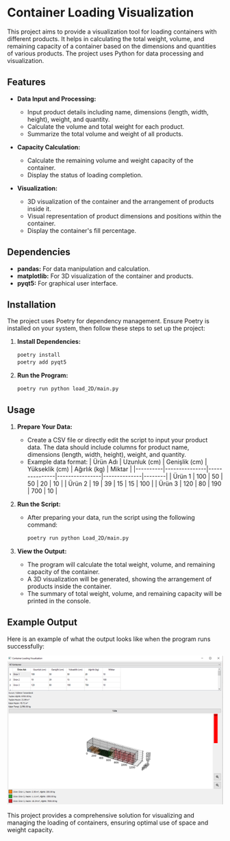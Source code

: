 # Container Loading Visualization

This project aims to provide a visualization tool for loading containers with different products. It helps in calculating the total weight, volume, and remaining capacity of a container based on the dimensions and quantities of various products. The project uses Python for data processing and visualization.

## Features

- **Data Input and Processing:**
  - Input product details including name, dimensions (length, width, height), weight, and quantity.
  - Calculate the volume and total weight for each product.
  - Summarize the total volume and weight of all products.

- **Capacity Calculation:**
  - Calculate the remaining volume and weight capacity of the container.
  - Display the status of loading completion.

- **Visualization:**
  - 3D visualization of the container and the arrangement of products inside it.
  - Visual representation of product dimensions and positions within the container.
  - Display the container's fill percentage.

## Dependencies

- **pandas:** For data manipulation and calculation.
- **matplotlib:** For 3D visualization of the container and products.
- **pyqt5:** For graphical user interface.

## Installation

The project uses Poetry for dependency management. Ensure Poetry is installed on your system, then follow these steps to set up the project:

1. **Install Dependencies:**

    ```sh
    poetry install
    poetry add pyqt5
    ```

2. **Run the Program:**

    ```sh
    poetry run python load_2D/main.py
    ```

## Usage

1. **Prepare Your Data:**
   - Create a CSV file or directly edit the script to input your product data. The data should include columns for product name, dimensions (length, width, height), weight, and quantity.
   - Example data format:
     | Ürün Adı | Uzunluk (cm) | Genişlik (cm) | Yükseklik (cm) | Ağırlık (kg) | Miktar |
     |----------|---------------|---------------|----------------|--------------|--------|
     | Ürün 1   | 100           | 50            | 50             | 20           | 10     |
     | Ürün 2   | 19            | 39            | 15             | 15           | 100    |
     | Ürün 3   | 120           | 80            | 190            | 700          | 10     |

2. **Run the Script:**
   - After preparing your data, run the script using the following command:
     ```sh
     poetry run python Load_2D/main.py
     ```

3. **View the Output:**
   - The program will calculate the total weight, volume, and remaining capacity of the container.
   - A 3D visualization will be generated, showing the arrangement of products inside the container.
   - The summary of total weight, volume, and remaining capacity will be printed in the console.

## Example Output

Here is an example of what the output looks like when the program runs successfully:

![Container Loading Visualization](path_to_your_image.png)

This project provides a comprehensive solution for visualizing and managing the loading of containers, ensuring optimal use of space and weight capacity.
